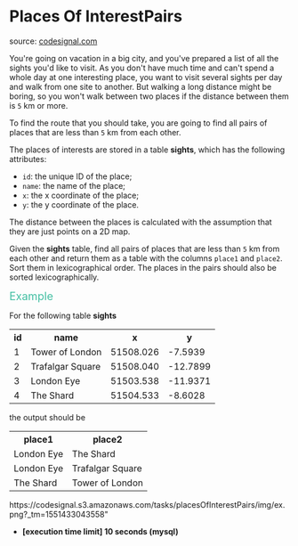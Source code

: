 <h1>Places Of InterestPairs</h1>
<p>source: <a href="https://www.codesignal.com/">codesignal.com</a>
<div><p>You're going on vacation in a big city, and you've prepared a list of all the sights you'd like to visit. As you don't have much time and can't spend a whole day at one interesting place, you want to visit several sights per day and walk from one site to another. But walking a long distance might be boring, so you won't walk between two places if the distance between them is <code>5</code> km or more.</p>
<p>To find the route that you should take, you are going to find all pairs of places that are less than <code>5</code> km from each other.</p>
<p>The places of interests are stored in a table <strong>sights</strong>, which has the following attributes:</p>
<ul>
<li><code>id</code>: the unique ID of the place;</li>
<li><code>name</code>: the name of the place;</li>
<li><code>x</code>: the x coordinate of the place;</li>
<li><code>y</code>: the y coordinate of the place.</li>
</ul>
<p>The distance between the places is calculated with the assumption that they are just points on a 2D map.</p>
<p>Given the <strong>sights</strong> table, find all pairs of places that are less than <code>5</code> km from each other and return them as a table with the columns <code>place1</code> and <code>place2</code>. Sort them in lexicographical order. The places in the pairs should also be sorted lexicographically.</p>
<p><span style="color:#44BFA3;font-size:1.4em">Example</span></p>
<p>For the following table <strong>sights</strong></p>
<table>
  <tbody><tr>
    <th>id</th>
    <th>name</th>
    <th>x</th>
    <th>y</th>
  </tr>
  <tr>
    <td>1</td>
    <td>Tower of London</td>
    <td>51508.026</td>
    <td>-7.5939</td>
  </tr>
  <tr>
    <td>2</td>
    <td>Trafalgar Square</td>
    <td>51508.040</td>
    <td>-12.7899</td>
  </tr>    
  <tr>
    <td>3</td>
    <td>London Eye</td>
    <td>51503.538</td>
    <td>-11.9371</td>
  </tr>
  <tr>
    <td>4</td>
    <td>The Shard</td>
    <td>51504.533</td>
    <td>-8.6028</td>
  </tr>    
</tbody></table>
<p>the output should be</p>
<table>
 <tbody><tr>
   <th>place1</th>
   <th>place2</th>
 </tr>
 <tr>
   <td>London Eye</td>
   <td>The Shard</td>
 </tr>
 <tr>
   <td>London Eye</td>
   <td>Trafalgar Square</td>
 </tr>
  <tr>
   <td>The Shard</td>
   <td>Tower of London</td>
 </tr>
</tbody></table>
<p>https://codesignal.s3.amazonaws.com/tasks/placesOfInterestPairs/img/ex.png?_tm=1551433043558" </p>
<ul>
<li><strong>[execution time limit] 10 seconds (mysql)</strong></li>
</ul>
</div>
